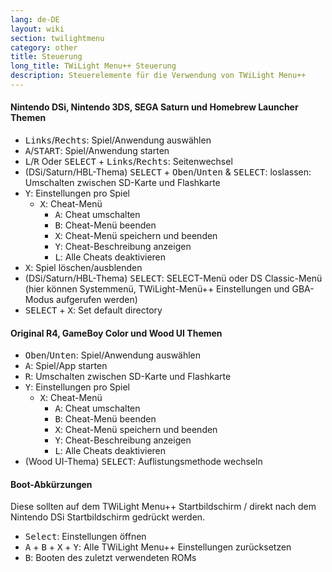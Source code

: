 ```yaml
---
lang: de-DE
layout: wiki
section: twilightmenu
category: other
title: Steuerung
long_title: TWiLight Menu++ Steuerung
description: Steuerelemente für die Verwendung von TWiLight Menu++
---
```


#### Nintendo DSi, Nintendo 3DS, SEGA Saturn und Homebrew Launcher Themen
- <kbd>Links</kbd>/<kbd>Rechts</kbd>: Spiel/Anwendung auswählen
- <kbd class="face">A</kbd>/<kbd>START</kbd>: Spiel/Anwendung starten
- <kbd class="l">L</kbd>/<kbd class="r">R</kbd> Oder <kbd>SELECT</kbd> + <kbd>Links</kbd>/<kbd>Rechts</kbd>: Seitenwechsel
- (DSi/Saturn/HBL-Thema) <kbd>SELECT</kbd> + <kbd>Oben</kbd>/<kbd>Unten</kbd> & <kbd>SELECT</kbd>: loslassen: Umschalten zwischen SD-Karte und Flashkarte
- <kbd class="face">Y</kbd>: Einstellungen pro Spiel
    - <kbd class="face">X</kbd>: Cheat-Menü
        - <kbd class="face">A</kbd>: Cheat umschalten
        - <kbd class="face">B</kbd>: Cheat-Menü beenden
        - <kbd class="face">X</kbd>: Cheat-Menü speichern und beenden
        - <kbd class="face">Y</kbd>: Cheat-Beschreibung anzeigen
        - <kbd class="l">L</kbd>: Alle Cheats deaktivieren
- <kbd class="face">X</kbd>: Spiel löschen/ausblenden
- (DSi/Saturn/HBL-Thema) <kbd>SELECT</kbd>: SELECT-Menü oder DS Classic-Menü (hier können Systemmenü, TWiLight-Menü++ Einstellungen und GBA-Modus aufgerufen werden)
- <kbd>SELECT</kbd> + <kbd class="face">X</kbd>: Set default directory

#### Original R4, GameBoy Color und Wood UI Themen
- <kbd>Oben</kbd>/<kbd>Unten</kbd>: Spiel/Anwendung auswählen
- <kbd class="face">A</kbd>: Spiel/App starten
- <kbd class="r">R</kbd>: Umschalten zwischen SD-Karte und Flashkarte
- <kbd class="face">Y</kbd>: Einstellungen pro Spiel
    - <kbd class="face">X</kbd>: Cheat-Menü
        - <kbd class="face">A</kbd>: Cheat umschalten
        - <kbd class="face">B</kbd>: Cheat-Menü beenden
        - <kbd class="face">X</kbd>: Cheat-Menü speichern und beenden
        - <kbd class="face">Y</kbd>: Cheat-Beschreibung anzeigen
        - <kbd class="l">L</kbd>: Alle Cheats deaktivieren
- (Wood UI-Thema) <kbd>SELECT</kbd>: Auflistungsmethode wechseln

#### Boot-Abkürzungen
Diese sollten auf dem TWiLight Menu++ Startbildschirm / direkt nach dem Nintendo DSi Startbildschirm gedrückt werden.

- <kbd>Select</kbd>: Einstellungen öffnen
- <kbd class="face">A</kbd> + <kbd class="face">B</kbd> + <kbd class="face">X</kbd> + <kbd class="face">Y</kbd>: Alle TWiLight Menu++ Einstellungen zurücksetzen
- <kbd class="face">B</kbd>: Booten des zuletzt verwendeten ROMs
